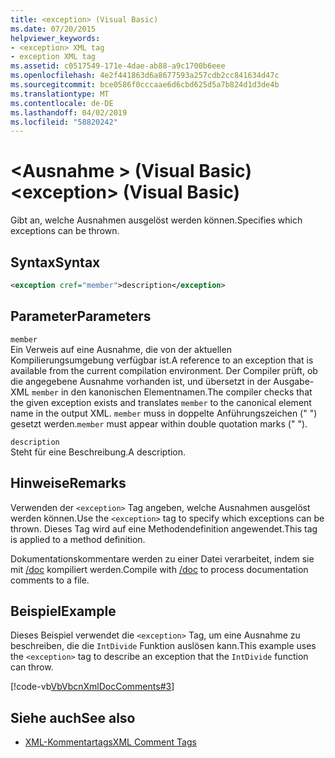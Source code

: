 ```yaml
---
title: <exception> (Visual Basic)
ms.date: 07/20/2015
helpviewer_keywords:
- <exception> XML tag
- exception XML tag
ms.assetid: c0517549-171e-4dae-ab88-a9c1700b6eee
ms.openlocfilehash: 4e2f441863d6a8677593a257cdb2cc841634d47c
ms.sourcegitcommit: bce0586f0cccaae6d6cbd625d5a7b824d1d3de4b
ms.translationtype: MT
ms.contentlocale: de-DE
ms.lasthandoff: 04/02/2019
ms.locfileid: "58820242"
---
```

# <a name="exception-visual-basic"></a><span data-ttu-id="8292b-102">\<Ausnahme > (Visual Basic)</span><span class="sxs-lookup"><span data-stu-id="8292b-102">\<exception> (Visual Basic)</span></span>
<span data-ttu-id="8292b-103">Gibt an, welche Ausnahmen ausgelöst werden können.</span><span class="sxs-lookup"><span data-stu-id="8292b-103">Specifies which exceptions can be thrown.</span></span>  
  
## <a name="syntax"></a><span data-ttu-id="8292b-104">Syntax</span><span class="sxs-lookup"><span data-stu-id="8292b-104">Syntax</span></span>  
  
```xml  
<exception cref="member">description</exception>  
```  
  
## <a name="parameters"></a><span data-ttu-id="8292b-105">Parameter</span><span class="sxs-lookup"><span data-stu-id="8292b-105">Parameters</span></span>  
 `member`  
 <span data-ttu-id="8292b-106">Ein Verweis auf eine Ausnahme, die von der aktuellen Kompilierungsumgebung verfügbar ist.</span><span class="sxs-lookup"><span data-stu-id="8292b-106">A reference to an exception that is available from the current compilation environment.</span></span> <span data-ttu-id="8292b-107">Der Compiler prüft, ob die angegebene Ausnahme vorhanden ist, und übersetzt in der Ausgabe-XML `member` in den kanonischen Elementnamen.</span><span class="sxs-lookup"><span data-stu-id="8292b-107">The compiler checks that the given exception exists and translates `member` to the canonical element name in the output XML.</span></span> <span data-ttu-id="8292b-108">`member` muss in doppelte Anführungszeichen (" ") gesetzt werden.</span><span class="sxs-lookup"><span data-stu-id="8292b-108">`member` must appear within double quotation marks (" ").</span></span>  
  
 `description`  
 <span data-ttu-id="8292b-109">Steht für eine Beschreibung.</span><span class="sxs-lookup"><span data-stu-id="8292b-109">A description.</span></span>  
  
## <a name="remarks"></a><span data-ttu-id="8292b-110">Hinweise</span><span class="sxs-lookup"><span data-stu-id="8292b-110">Remarks</span></span>  
 <span data-ttu-id="8292b-111">Verwenden der `<exception>` Tag angeben, welche Ausnahmen ausgelöst werden können.</span><span class="sxs-lookup"><span data-stu-id="8292b-111">Use the `<exception>` tag to specify which exceptions can be thrown.</span></span> <span data-ttu-id="8292b-112">Dieses Tag wird auf eine Methodendefinition angewendet.</span><span class="sxs-lookup"><span data-stu-id="8292b-112">This tag is applied to a method definition.</span></span>  
  
 <span data-ttu-id="8292b-113">Dokumentationskommentare werden zu einer Datei verarbeitet, indem sie mit [/doc](../../../visual-basic/reference/command-line-compiler/doc.md) kompiliert werden.</span><span class="sxs-lookup"><span data-stu-id="8292b-113">Compile with [/doc](../../../visual-basic/reference/command-line-compiler/doc.md) to process documentation comments to a file.</span></span>  
  
## <a name="example"></a><span data-ttu-id="8292b-114">Beispiel</span><span class="sxs-lookup"><span data-stu-id="8292b-114">Example</span></span>  
 <span data-ttu-id="8292b-115">Dieses Beispiel verwendet die `<exception>` Tag, um eine Ausnahme zu beschreiben, die die `IntDivide` Funktion auslösen kann.</span><span class="sxs-lookup"><span data-stu-id="8292b-115">This example uses the `<exception>` tag to describe an exception that the `IntDivide` function can throw.</span></span>  
  
 [!code-vb[VbVbcnXmlDocComments#3](~/samples/snippets/visualbasic/VS_Snippets_VBCSharp/VbVbcnXmlDocComments/VB/Class1.vb#3)]  
  
## <a name="see-also"></a><span data-ttu-id="8292b-116">Siehe auch</span><span class="sxs-lookup"><span data-stu-id="8292b-116">See also</span></span>

- [<span data-ttu-id="8292b-117">XML-Kommentartags</span><span class="sxs-lookup"><span data-stu-id="8292b-117">XML Comment Tags</span></span>](../../../visual-basic/language-reference/xmldoc/index.md)
